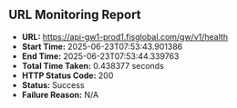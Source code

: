 ## URL Monitoring Report

- **URL:** https://api-gw1-prod1.fisglobal.com/gw/v1/health
- **Start Time:** 2025-06-23T07:53:43.901386
- **End Time:** 2025-06-23T07:53:44.339763
- **Total Time Taken:** 0.438377 seconds
- **HTTP Status Code:** 200
- **Status:** Success
- **Failure Reason:** N/A
